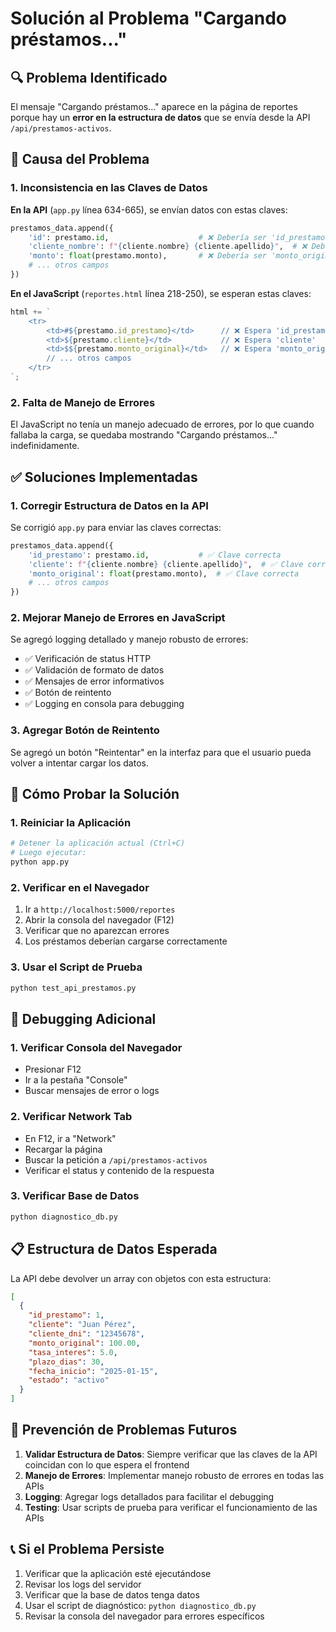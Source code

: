# Solución al Problema "Cargando préstamos..."

## 🔍 **Problema Identificado**

El mensaje "Cargando préstamos..." aparece en la página de reportes porque hay un **error en la estructura de datos** que se envía desde la API `/api/prestamos-activos`.

## 🚨 **Causa del Problema**

### 1. **Inconsistencia en las Claves de Datos**

**En la API** (`app.py` línea 634-665), se envían datos con estas claves:
```python
prestamos_data.append({
    'id': prestamo.id,                    # ❌ Debería ser 'id_prestamo'
    'cliente_nombre': f"{cliente.nombre} {cliente.apellido}",  # ❌ Debería ser 'cliente'
    'monto': float(prestamo.monto),       # ❌ Debería ser 'monto_original'
    # ... otros campos
})
```

**En el JavaScript** (`reportes.html` línea 218-250), se esperan estas claves:
```javascript
html += `
    <tr>
        <td>#${prestamo.id_prestamo}</td>      // ❌ Espera 'id_prestamo'
        <td>${prestamo.cliente}</td>           // ❌ Espera 'cliente'
        <td>$${prestamo.monto_original}</td>   // ❌ Espera 'monto_original'
        // ... otros campos
    </tr>
`;
```

### 2. **Falta de Manejo de Errores**

El JavaScript no tenía un manejo adecuado de errores, por lo que cuando fallaba la carga, se quedaba mostrando "Cargando préstamos..." indefinidamente.

## ✅ **Soluciones Implementadas**

### 1. **Corregir Estructura de Datos en la API**

Se corrigió `app.py` para enviar las claves correctas:
```python
prestamos_data.append({
    'id_prestamo': prestamo.id,           # ✅ Clave correcta
    'cliente': f"{cliente.nombre} {cliente.apellido}",  # ✅ Clave correcta
    'monto_original': float(prestamo.monto),  # ✅ Clave correcta
    # ... otros campos
})
```

### 2. **Mejorar Manejo de Errores en JavaScript**

Se agregó logging detallado y manejo robusto de errores:
- ✅ Verificación de status HTTP
- ✅ Validación de formato de datos
- ✅ Mensajes de error informativos
- ✅ Botón de reintento
- ✅ Logging en consola para debugging

### 3. **Agregar Botón de Reintento**

Se agregó un botón "Reintentar" en la interfaz para que el usuario pueda volver a intentar cargar los datos.

## 🧪 **Cómo Probar la Solución**

### 1. **Reiniciar la Aplicación**
```bash
# Detener la aplicación actual (Ctrl+C)
# Luego ejecutar:
python app.py
```

### 2. **Verificar en el Navegador**
1. Ir a `http://localhost:5000/reportes`
2. Abrir la consola del navegador (F12)
3. Verificar que no aparezcan errores
4. Los préstamos deberían cargarse correctamente

### 3. **Usar el Script de Prueba**
```bash
python test_api_prestamos.py
```

## 🔧 **Debugging Adicional**

### 1. **Verificar Consola del Navegador**
- Presionar F12
- Ir a la pestaña "Console"
- Buscar mensajes de error o logs

### 2. **Verificar Network Tab**
- En F12, ir a "Network"
- Recargar la página
- Buscar la petición a `/api/prestamos-activos`
- Verificar el status y contenido de la respuesta

### 3. **Verificar Base de Datos**
```bash
python diagnostico_db.py
```

## 📋 **Estructura de Datos Esperada**

La API debe devolver un array con objetos con esta estructura:
```json
[
  {
    "id_prestamo": 1,
    "cliente": "Juan Pérez",
    "cliente_dni": "12345678",
    "monto_original": 100.00,
    "tasa_interes": 5.0,
    "plazo_dias": 30,
    "fecha_inicio": "2025-01-15",
    "estado": "activo"
  }
]
```

## 🚀 **Prevención de Problemas Futuros**

1. **Validar Estructura de Datos**: Siempre verificar que las claves de la API coincidan con lo que espera el frontend
2. **Manejo de Errores**: Implementar manejo robusto de errores en todas las APIs
3. **Logging**: Agregar logs detallados para facilitar el debugging
4. **Testing**: Usar scripts de prueba para verificar el funcionamiento de las APIs

## 📞 **Si el Problema Persiste**

1. Verificar que la aplicación esté ejecutándose
2. Revisar los logs del servidor
3. Verificar que la base de datos tenga datos
4. Usar el script de diagnóstico: `python diagnostico_db.py`
5. Revisar la consola del navegador para errores específicos
